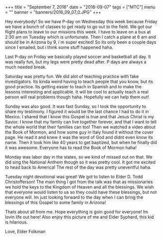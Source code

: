 +++
title = "September 7, 2016"
date = "2016-09-07"
tags = ["MTC"]
menu = ""
banner = "banners/2016_09_07_0.JPG"
+++

Hey everybody! So we have P-day on Wednesday this week because Friday we have a bunch of classes to get ready to go out to the field. We got our flight plans to leave to our missions this week. I have to leave on a bus at 2:30 am on Tuesday which is unfortunate. Then I catch a plane at 6 am and should be in Arizona by 9, i´m super excited! So its only been a couple days since I emailed, but i think some stuff happened haha.

Last P-day on Friday we basically played soccer and basketball all day. It was really fun, but my legs were pretty dead after. P days are always a much needed break.

Saturday was pretty fun. We did alot of teaching practice with fake investigators. Its kinda weird having to teach people that you know, but its good practice. Its getting easier to teach in Spanish and to make the lessons interesting and applicable. It will be cool to actually teach a real person will real problems though haha. Hopefully we can help them out!

Sunday was also good. It was fast Sunday, so I took the opportunity to share my testimony. I figured it would be the last chance I had to do it in Mexico. I shared that I know this Gospel is true and that Jesus Christ is my Savior. I know that my family can live together forever, and that I want to tell the whole world that their families can too! Then we watched a video about the Book of Mormon, and how some guy in Italy found it without the cover page. He read it and knew it was the word of God and didnt even know its name. Then it took him like 40 years to get baptized, but when he finally did it was awesome. Everyone has to read the Book of Mormon haha!

Monday was labor day in the states, so we kind of missed out on that. We did sing the National Anthem though so it was pretty cool. It got me excited to head back to America! The rest of the day was pretty uneventful haha.

Tuesday night devotional was great! We got to listen to Elder D. Todd Christofferson! The main thing I got from the talk was that as missionaries we hold the keys to the Kingdom of Heaven and all the blessings. We wish that everyone would listen to us so they could have these blessings, but not everyone will. Im just looking forward to the day when I can bring the blessings of this Gospel to some family in Arizona!

Thats about all from me. Hope everything is goin good for everyone! Im lovin life out here! Also enjoy this picture of me and Elder Sypherd, this kid is hilarious.

Love,
Elder Folkman